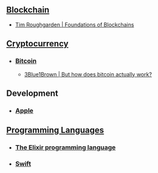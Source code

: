 
## [Blockchain](https://en.wikipedia.org/wiki/Blockchain)
- [Tim Roughgarden | Foundations of Blockchains](https://www.youtube.com/playlist?list=PLEGCF-WLh2RLOHv_xUGLqRts_9JxrckiA)
## [Cryptocurrency](https://en.wikipedia.org/wiki/Cryptocurrency)
- ### [Bitcoin](https://en.wikipedia.org/wiki/Bitcoin)
	- [3Blue1Brown | But how does bitcoin actually work?](https://www.youtube.com/@3blue1brown)
## Development
- ### [Apple](engineering/computer/development/apple.md)
## [Programming Languages](https://en.wikipedia.org/wiki/Programming_language)
- ### [The Elixir programming language](programming-languages/elixir.md)
- ### [Swift](programming-languages/swift.md)